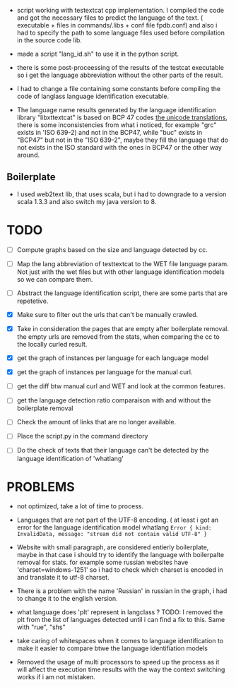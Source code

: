 
- script working with testextcat cpp implementation. 
I compiled the code and got the necessary files to predict the language of the text. ( executable + files in commands/.libs + conf file fpdb.conf) and also i had to specify the path to some language files used before compilation in the source code lib.

- made a script "lang_id.sh" to use it in the python script. 

- there is some post-proceessing of the results of the testcat executable so i get the language abbreviation without the other parts of the result. 

- I had to change a file containing some constants before compiling the code of langlass language identification executable.

- The language name results generated by the language identification library "libxttextcat" is based on BCP 47 codes  [the unicode translations](https://unicode.org/udhr/translations.html), there is some inconsistencies from what i noticed, for example "grc" exists in 'ISO 639-2) and not in the BCP47, while "buc" exists in "BCP47" but not in the "ISO 639-2", maybe they fill the language that do not exists in the ISO standard with the ones in BCP47 or the other way around. 
## Boilerplate 
- I used web2text lib, that uses scala, but i had to downgrade to a version scala 1.3.3 and also switch my java version to 8. 

# TODO 
- [ ] Compute graphs based on the size and language detected by cc.
- [ ] Map the lang abbreviation of testtextcat to the WET file language param. Not just with the wet files but with other language identification models so we can compare them. 
- [ ] Abstract the language identification script, there are some parts that are repetetive. 
- [X] Make sure to filter out the urls that can't be manually crawled.
- [X] Take in consideration the pages that are empty after boilerplate removal. the empty urls are removed from the stats, when comparing the cc to the locally curled result.
- [X] get the graph of instances per language for each language model 
- [X] get the graph of instances per language for the manual  curl.
- [ ] get the diff btw manual curl and WET and look at the common features.
- [ ] get the language detection ratio comparaison with and without the boilerplate removal 
- [ ] Check the amount of links that are no longer available.
- [ ] Place the script.py in the command directory
- [ ] Do the check of texts that their language can't be detected by the language identification of 'whatlang'


# PROBLEMS 
- not optimized, take a lot of time to process.

- Languages that are not part of the UTF-8 encoding. ( at least i got an error for the language identification model whatlang `Error { kind: InvalidData, message: "stream did not contain valid UTF-8" }`

- Website with small paragraph, are considered entierly boilerplate, maybe in that case i should try to identify the language with boilerpalte removal for stats. 
for example some russian websites have 'charset=windows-1251' so i had to check which charset is encoded in and translate it to utf-8 charset. 

- There is a problem with the name 'Russian' in russian in the graph, i had to change it to the english version.

- what language does 'plt' represent in langclass ? TODO: I removed the plt from the list of languages detected until i can find a fix to this. Same with "rue", "shs"

- take caring of whitespaces when it comes to language identification to make it easier to compare btwe the language identifiation models 

- Removed the usage of multi processors to speed up the process as it will affect the execution time results with the way the context switching works if i am not mistaken.

